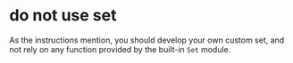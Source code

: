 # do not use set

As the instructions mention, you should develop your own custom set, and not rely on any function provided by the built-in `Set` module.
